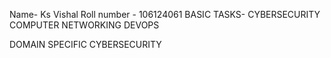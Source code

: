 Name- Ks Vishal
Roll number - 106124061
BASIC TASKS- 
    CYBERSECURITY
    COMPUTER NETWORKING
    DEVOPS

DOMAIN SPECIFIC
   CYBERSECURITY

